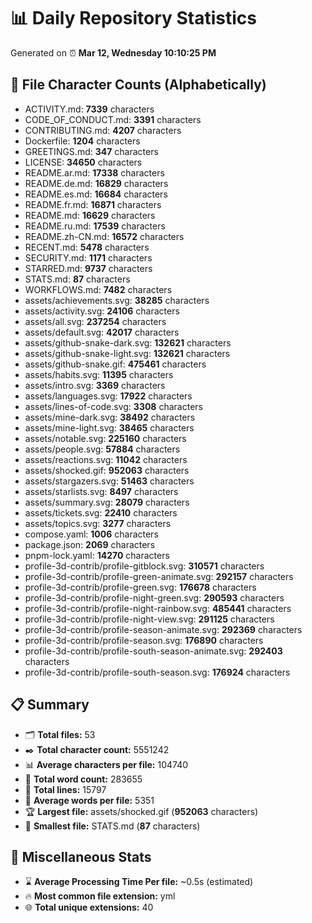 # 📊 Daily Repository Statistics
Generated on ⏰ **Mar 12, Wednesday 10:10:25 PM**

## 📂 File Character Counts (Alphabetically)
- ACTIVITY.md: **7339** characters
- CODE_OF_CONDUCT.md: **3391** characters
- CONTRIBUTING.md: **4207** characters
- Dockerfile: **1204** characters
- GREETINGS.md: **347** characters
- LICENSE: **34650** characters
- README.ar.md: **17338** characters
- README.de.md: **16829** characters
- README.es.md: **16684** characters
- README.fr.md: **16871** characters
- README.md: **16629** characters
- README.ru.md: **17539** characters
- README.zh-CN.md: **16572** characters
- RECENT.md: **5478** characters
- SECURITY.md: **1171** characters
- STARRED.md: **9737** characters
- STATS.md: **87** characters
- WORKFLOWS.md: **7482** characters
- assets/achievements.svg: **38285** characters
- assets/activity.svg: **24106** characters
- assets/all.svg: **237254** characters
- assets/default.svg: **42017** characters
- assets/github-snake-dark.svg: **132621** characters
- assets/github-snake-light.svg: **132621** characters
- assets/github-snake.gif: **475461** characters
- assets/habits.svg: **11395** characters
- assets/intro.svg: **3369** characters
- assets/languages.svg: **17922** characters
- assets/lines-of-code.svg: **3308** characters
- assets/mine-dark.svg: **38492** characters
- assets/mine-light.svg: **38465** characters
- assets/notable.svg: **225160** characters
- assets/people.svg: **57884** characters
- assets/reactions.svg: **11042** characters
- assets/shocked.gif: **952063** characters
- assets/stargazers.svg: **51463** characters
- assets/starlists.svg: **8497** characters
- assets/summary.svg: **28079** characters
- assets/tickets.svg: **22410** characters
- assets/topics.svg: **3277** characters
- compose.yaml: **1006** characters
- package.json: **2069** characters
- pnpm-lock.yaml: **14270** characters
- profile-3d-contrib/profile-gitblock.svg: **310571** characters
- profile-3d-contrib/profile-green-animate.svg: **292157** characters
- profile-3d-contrib/profile-green.svg: **176678** characters
- profile-3d-contrib/profile-night-green.svg: **290593** characters
- profile-3d-contrib/profile-night-rainbow.svg: **485441** characters
- profile-3d-contrib/profile-night-view.svg: **291125** characters
- profile-3d-contrib/profile-season-animate.svg: **292369** characters
- profile-3d-contrib/profile-season.svg: **176890** characters
- profile-3d-contrib/profile-south-season-animate.svg: **292403** characters
- profile-3d-contrib/profile-south-season.svg: **176924** characters

## 📋 Summary
- 🗂️ **Total files:** 53
- ✒️ **Total character count:** 5551242
- 📊 **Average characters per file:** 104740
- 📝 **Total word count:** 283655
- 🧾 **Total lines:** 15797
- 📐 **Average words per file:** 5351
- 🏆 **Largest file:** assets/shocked.gif (**952063** characters)
- 🥉 **Smallest file:** STATS.md (**87** characters)

## 🌟 Miscellaneous Stats
- ⌛ **Average Processing Time Per file:** ~0.5s (estimated)
- 🔥 **Most common file extension:** yml
- 🌐 **Total unique extensions:** 40
